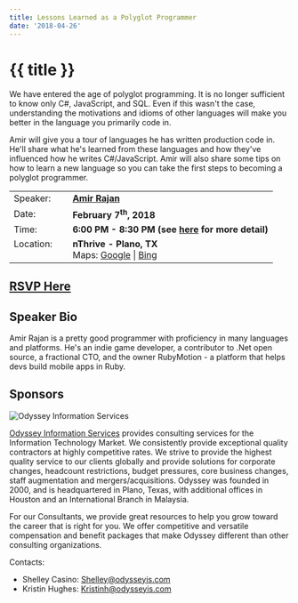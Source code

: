 ```yaml
---
title: Lessons Learned as a Polyglot Programmer
date: '2018-04-26'
---
```

# {{ title }}

We have entered the age of polyglot programming. It is no longer sufficient to know only C#, JavaScript, and SQL. Even if this wasn't the case, understanding the motivations and idioms of other languages will make you better in the language you primarily code in.

Amir will give you a tour of languages he has written production code in. He'll share what he's learned from these languages and how they've influenced how he writes C#/JavaScript. Amir will also share some tips on how to learn a new language so you can take the first steps to becoming a polyglot programmer.

<table><tbody><tr><td>Speaker:</td><td>&nbsp;</td><td><b><a title="Amir Rajan" target="_blank" href="https://twitter.com/amirrajan">Amir Rajan</a></b></td></tr><tr><td>Date:</td><td>&nbsp;</td><td><b>February 7<sup>th</sup>, 2018</b></td></tr><tr><td valign="top">Time:</td><td>&nbsp;</td><td><b>6:00 PM - 8:30 PM (see <a title="Location" href="../../location/index.html">here</a> for more detail)</b></td></tr><tr><td valign="top">Location:</td><td>&nbsp;</td><td><b>nThrive - Plano, TX</b><br>Maps: <a title="Google" target="_blank" href="https://goo.gl/maps/1OyNE">Google</a> | <a title="Bing" target="_blank" href="http://binged.it/1afBEJ9">Bing</a></td></tr></tbody></table>

## [RSVP Here](https://www.eventbrite.com/e/lessons-learned-as-a-polyglot-programmer-tickets-42663659153)

## Speaker Bio

Amir Rajan is a pretty good programmer with proficiency in many languages and platforms. He's an indie game developer, a contributor to .Net open source, a fractional CTO, and the owner RubyMotion - a platform that helps devs build mobile apps in Ruby.

## Sponsors

![Odyssey Information Services](http://northdallas.net/files/sponsor/OdysseyLogoFullColor.jpg)

[Odyssey Information Services](http://odysseyis.com/) provides consulting services for the Information Technology Market. We consistently provide exceptional quality contractors at highly competitive rates. We strive to provide the highest quality service to our clients globally and provide solutions for corporate changes, headcount restrictions, budget pressures, core business changes, staff augmentation and mergers/acquisitions. Odyssey was founded in 2000, and is headquartered in Plano, Texas, with additional offices in Houston and an International Branch in Malaysia.

For our Consultants, we provide great resources to help you grow toward the career that is right for you. We offer competitive and versatile compensation and benefit packages that make Odyssey different than other consulting organizations.

Contacts:

-   Shelley Casino: [Shelley@odysseyis.com](mailto:Shelley@odysseyis.com)
-   Kristin Hughes: [Kristinh@odysseyis.com](mailto:Kristinh@odysseyis.com)
    
